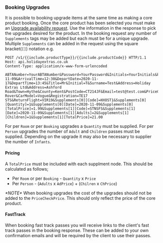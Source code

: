 ### Booking Upgrades

It is possible to booking upgrade items at the same time as making a core product booking. Once the core product has been selected you must make an [Upgrade availability request](/hxapi/upgrade). Use the information in the response to pick the upgrades desired for the product. In the booking request any number of `Supplements` tags may be added but each must be for a unique upgrade. Multiple `Supplements` can be added in the request using the square bracket(`[]`) notation e.g.

```http
POST /v1/{{include.productType}}/{{include.productCode}} HTTP/1.1
Host: api.holidayextras.co.uk
Content-Type: application/x-www-form-urlencoded

ABTANumber=YourABTANumber&Password=YourPassword&Initials=YourInitials&key=YourKey&token=YourToken&ArrivalDate=2020-11-09&ArrivalTime=12:30&DepartDate=2020-11-17&DepartTime=13:45&Title=Mr&Initial=T&Surname=Test&Address=Holiday Extras Ltd&Address=Ashford Road&Town=Hythe&County=Kent&PostCode=CT214JF&Email=test@test.com&PriceCheckFlag=Y&PriceCheckPrice=50.05&CarColour=White&CarMake=Range Rover&CarModel=Vogue&Registration=TE17 STS&ReturnFlight=VIR19&Supplements[0][Code]=HXOST1&Supplements[0][Quantity]=1&Supplements[0][Date]=2020-11-09&Supplements[0][TotalPrice]=1.99&Supplements[1][Code]=STNSFS&Supplements[1][Date]=2020-11-09&Supplements[1][Adults]=2&Supplements[1][Children]=1&Supplements[1][TotalPrice]=21.00
```

For per `Room` or per `Booking` upgrades a `Quantity` must be supplied.
For per `Person` upgrades the number of `Adult` and `Children` passes must be supplied. Depending on the upgrade it may also be necessary to supplier the number of `Infants`.

#### Pricing

A `TotalPrice` must be included with each supplment node. This should be calculated as follows;

- Per `Room` or per `Booking` - `Quantity` x `Price`
- Per `Person` - (`Adults` x `AdPrice`) + (`Chilren` x `ChPrice`)

*\*NOTE\** When booking upgrades the cost of the upgrades should not be added to the `PriceCheckPrice`. This should only reflect the price of the core product.

#### FastTrack
When booking fast track passes you will receive links to the client's fast track passes in the booking response. These can be added to your own confirmation emails and will be required by the client to use their passes.
